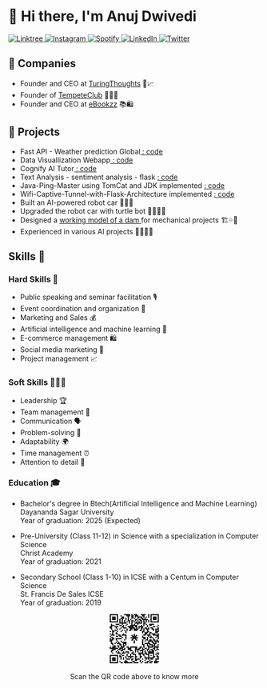 <h1 align="left">👋 Hi there, I'm Anuj Dwivedi</h1> 

<p align="left">
  <a href="https://www.linktree.com/anuj_dwivedi" target="_blank">
    <img src="https://img.shields.io/badge/-Linktree-39E09B?style=flat-square&logo=linktree&logoColor=white&link=https://www.linktree.com/yourusername" alt="Linktree">
  </a>
  <a href="https://www.instagram.com/anuj_dwvd_0/" target="_blank">
    <img src="https://img.shields.io/badge/-Instagram-E4405F?style=flat-square&logo=instagram&logoColor=white&link=https://www.instagram.com/yourusername/" alt="Instagram">
  </a>
  <a href="https://open.spotify.com/user/invalid" target="_blank">
    <img src="https://img.shields.io/badge/-Spotify-1DB954?style=flat-square&logo=spotify&logoColor=white&link=https://open.spotify.com/user/yourusername" alt="Spotify">
  </a>
   <a href="https://www.linkedin.com/in/anuj-dwivedi-1352831b1/" target="_blank">
    <img src="https://img.shields.io/badge/-LinkedIn-0A66C2?style=flat-square&logo=linkedin&logoColor=white&link=https://www.linkedin.com/in/yourusername/" alt="LinkedIn">
  </a>
  <a href="https://twitter.com/turingthoughts?t=ZDw8FXB8KvOw9dcir6knZw&s=09" target="_blank">
    <img src="https://img.shields.io/badge/-Twitter-1DA1F2?style=flat-square&logo=twitter&logoColor=white&link=https://twitter.com/yourusername" alt="Twitter">
  </a>
</p>

## 💼 Companies

- Founder and CEO at <a href="https://linktr.ee/turingthoughts" target="_blank">TuringThoughts</a> 🤖📈
- Founder of <a href="https://tempetedsu.carrd.co/" target="_blank">TempeteClub</a> 🧑‍💻🤝
- Founder and CEO at <a href="https://e-bookzzz.myshopify.com/" target="_blank">eBookzz</a> 📚🛍️

## 🚀 Projects

- Fast API - Weather prediction Global<a href="https://github.com/ANUJDWIVDI/fast-api-python-weather-forecast" target="_blank"> : code</a>
- Data Visuallization Webapp<a href="https://www.linkedin.com/posts/anuj-dwivedi-1352831b1_github-anujdwivdidata-visualization-webapp-flask-activity-7049617979923169280-985O?utm_source=share&utm_medium=member_desktop" target="_blank"> : code</a>
- Cognify AI Tutor<a href="https://www.linkedin.com/posts/anuj-dwivedi-1352831b1_github-anujdwivditutor-ai-flask-webapp-activity-7048689321293352962-eo6p?utm_source=share&utm_medium=member_desktop" target="_blank"> : code</a>
- Text Analysis - sentiment analysis - flask <a href="https://www.linkedin.com/posts/anuj-dwivedi-1352831b1_github-anujdwivditext-analysis-flask-framework-activity-7048337597235953664-hdey?utm_source=share&utm_medium=member_desktop" target="_blank"> : code</a>
- Java-Ping-Master using TomCat and JDK implemented <a href="https://www.linkedin.com/posts/anuj-dwivedi-1352831b1_github-anujdwivdijava-ping-master-activity-7046865911361798144-5DMQ?utm_source=share&utm_medium=member_desktop" target="_blank"> : code</a>
- Wifi-Captive-Tunnel-with-Flask-Architecture implemented <a href="https://www.linkedin.com/feed/update/urn:li:activity:7046520877366067200/" target="_blank"> : code</a>
- Built an AI-powered robot car 🚗🤖🧠
- Upgraded the robot car with turtle bot 🐢🚗🤖🧠
- Designed a <a href="https://damyl90.carrd.co/" target="_blank">working model of a dam </a>for mechanical projects 🏗️💦🤖
- Experienced in various AI projects 🧑‍💻🤖🧠

## Skills 🚀

### Hard Skills 🤖

- Public speaking and seminar facilitation 🎙️
- Event coordination and organization 🎉
- Marketing and Sales 💰
- Artificial intelligence and machine learning 🧠
- E-commerce management 🛍️
- Social media marketing 📱
- Project management 📈

### Soft Skills 🧑‍🤝‍🧑

- Leadership 🏆
- Team management 👥
- Communication 🗣️
- Problem-solving 🤔
- Adaptability 🌍
- Time management ⏰
- Attention to detail 👀

### Education 🎓

- Bachelor's degree in Btech(Artificial Intelligence and Machine Learning)  
  Dayananda Sagar University  
  Year of graduation: 2025 (Expected)
  
- Pre-University (Class 11-12) in Science with a specialization in Computer Science  
  Christ Academy  
  Year of graduation: 2021
  
- Secondary School (Class 1-10) in ICSE with a Centum in Computer Science  
  St. Francis De Sales ICSE  
  Year of graduation: 2019
<p align = "left">
<p align="center"><img src="anuj_linktree_1.jpg" width="100" height="100" alt="QR Code"></p><p align="center">Scan the QR code above to know more</p> </p>
